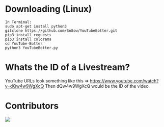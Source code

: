 # Downloading (Linux)
```
In Terminal:
sudo apt-get install python3
gitclone https://github.com/Sn8ow/YouTubeBotter.git
pip3 install requests
pip3 install colorama
cd YouTube-Botter
python3 YouTubeBotter.py
```
# Whats the ID of a Livestream?
YouTube URLs look something like this => https://www.youtube.com/watch?v=dQw4w9WgXcQ
Then dQw4w9WgXcQ would be the ID of the video.

# Contributors
<a href="https://github.com/Sn8ow/YouTubeBotter/graphs/contributors">
  <img src="https://contrib.rocks/image?repo=Sn8ow/YouTubeBotter" />
</a>


